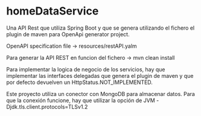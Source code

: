 # homeDataService

Una API Rest que utiliza Spring Boot y que se genera utilizando el fichero el plugin de maven para OpenApi generator
project.

OpenAPI specification file -> resources/restAPI.yalm

Para generar la API REST en funcion del fichero -> mvn clean install

Para implementar la logica de negocio de los servicios, hay que implementar las interfaces delegadas que genera el plugin
de maven y que por defecto devuelven un HttpStatus.NOT_IMPLEMENTED.

Este proyecto utiliza un conector con MongoDB para almacenar datos. Para que la conexión funcione, hay que utilizar
la opción de JVM -Djdk.tls.client.protocols=TLSv1.2
